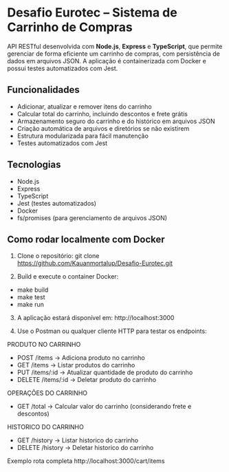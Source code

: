# Desafio Eurotec – Sistema de Carrinho de Compras

API RESTful desenvolvida com **Node.js**, **Express** e **TypeScript**, que permite gerenciar de forma eficiente um carrinho de compras, com persistência de dados em arquivos JSON. A aplicação é containerizada com Docker e possui testes automatizados com Jest.

## Funcionalidades

- Adicionar, atualizar e remover itens do carrinho
- Calcular total do carrinho, incluindo descontos e frete grátis
- Armazenamento seguro do carrinho e do histórico em arquivos JSON
- Criação automática de arquivos e diretórios se não existirem
- Estrutura modularizada para fácil manutenção
- Testes automatizados com Jest

## Tecnologias

- Node.js
- Express
- TypeScript
- Jest (testes automatizados)
- Docker
- fs/promises (para gerenciamento de arquivos JSON)

## Como rodar localmente com Docker

1. Clone o repositório:
git clone https://github.com/Kauanmortalup/Desafio-Eurotec.git


2. Build e execute o container Docker:

- make build 
- make test   
- make run 


3.  A aplicação estará disponível em:
http://localhost:3000


4.  Use o Postman ou qualquer cliente HTTP para testar os endpoints:

PRODUTO NO CARRINHO
- POST /items → Adiciona produto no carrinho
- GET /items → Listar produtos do carrinho
- PUT /items/:id → Atualizar quantidade de produto do carrinho
- DELETE /items/:id → Deletar produto do carrinho

OPERAÇÕES DO CARRINHO
- GET /total → Calcular valor do carrinho (considerando frete e descontos)

HISTORICO DO CARRINHO
- GET /history → Listar historico do carrinho
- DELETE /history → Deletar historico do carrinho

Exemplo rota completa http://localhost:3000/cart/items
